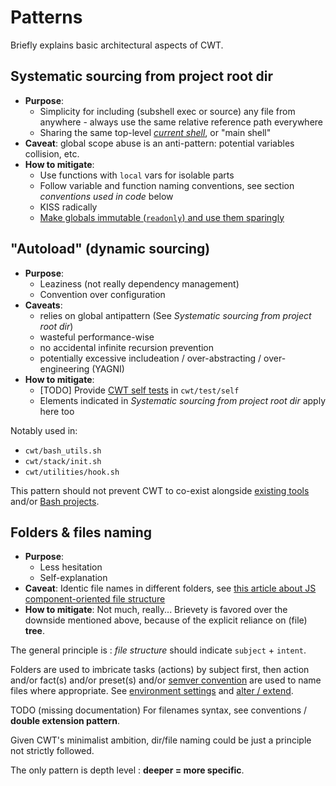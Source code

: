# Patterns

Briefly explains basic architectural aspects of CWT.

## Systematic sourcing from project root dir

- **Purpose**:
    - Simplicity for including (subshell exec or source) any file from anywhere - always use the same relative reference path everywhere
    - Sharing the same top-level [*current shell*](http://wiki.bash-hackers.org/scripting/processtree), or "main shell"
- **Caveat**: global scope abuse is an anti-pattern: potential variables collision, etc.
- **How to mitigate**:
    - Use functions with `local` vars for isolable parts
    - Follow variable and function naming conventions, see section *conventions used in code* below
    - KISS radically
    - [Make globals immutable (`readonly`) and use them sparingly](http://www.kfirlavi.com/blog/2012/11/14/defensive-bash-programming/)

## "Autoload" (dynamic sourcing)

- **Purpose**:
    - Leaziness (not really dependency management)
    - Convention over configuration
- **Caveats**:
    - relies on global antipattern (See *Systematic sourcing from project root dir*)
    - wasteful performance-wise
    - no accidental infinite recursion prevention
    - potentially excessive includeation / over-abstracting / over-engineering (YAGNI)
- **How to mitigate**:
    - [TODO] Provide [CWT self tests](https://github.com/sstephenson/bats) in `cwt/test/self`
    - Elements indicated in *Systematic sourcing from project root dir* apply here too

Notably used in:

- `cwt/bash_utils.sh`
- `cwt/stack/init.sh`
- `cwt/utilities/hook.sh`

This pattern should not prevent CWT to co-exist alongside [existing tools](https://paulmicha.github.io/common-web-tools/about/tools-considerations.html) and/or [Bash projects](https://github.com/awesome-lists/awesome-bash).

## Folders & files naming

- **Purpose**:
    - Less hesitation
    - Self-explanation
- **Caveat**: Identic file names in different folders, see [this article about JS component-oriented file structure](https://hackernoon.com/the-100-correct-way-to-structure-a-react-app-or-why-theres-no-such-thing-3ede534ef1ed)
- **How to mitigate**: Not much, really... Brievety is favored over the downside mentioned above, because of the explicit reliance on (file) **tree**.

The general principle is : *file structure* should indicate `subject` + `intent`.

Folders are used to imbricate tasks (actions) by subject first, then action and/or fact(s) and/or preset(s) and/or [semver convention](https://semver.org/) are used to name files where appropriate. See [environment settings](https://paulmicha.github.io/common-web-tools/about/environment-settings.html) and [alter / extend](https://paulmicha.github.io/common-web-tools/about/alter_extend.html).

TODO (missing documentation) For filenames syntax, see conventions / **double extension pattern**.

Given CWT's minimalist ambition, dir/file naming could be just a principle not strictly followed.

The only pattern is depth level : **deeper = more specific**.
